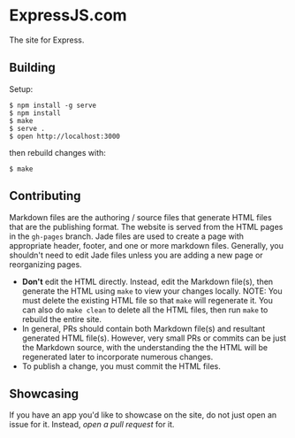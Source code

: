 # ExpressJS.com

  The site for Express.

## Building

Setup:

```
$ npm install -g serve
$ npm install
$ make
$ serve .
$ open http://localhost:3000
```

then rebuild changes with:

```
$ make
```

## Contributing

Markdown files are the authoring / source files that generate HTML files that are the publishing format.  The website is served from the HTML pages in the `gh-pages` branch.  Jade files are used to create a page with appropriate header, footer, and one or more markdown files.  Generally, you shouldn't need to edit Jade files unless you are adding a new page or reorganizing pages.

  - __Don't__ edit the HTML directly.  Instead, edit the Markdown file(s), then generate the HTML using `make` to view your changes locally.  NOTE: You must delete the existing HTML file so that `make` will regenerate it.  You can also do `make clean` to delete all the HTML files, then run `make` to rebuild the entire site.
  - In general, PRs should contain both Markdown file(s) and resultant generated HTML file(s).  However, very small PRs or commits can be just the Markdown source, with the understanding the the HTML will be regenerated later to incorporate numerous changes.
  - To publish a change, you must commit the HTML files.  

## Showcasing

If you have an app you'd like to showcase on the site, do not just open an issue for it.
Instead, _open a pull request_ for it.
